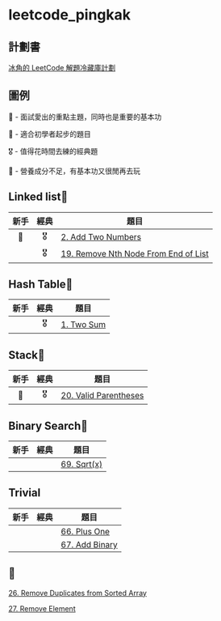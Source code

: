 # leetcode_pingkak

## 計劃書
[冰角的 LeetCode 解題冷藏庫計劃](https://github.com/WasabiPingKak/leetcode_pingkak/blob/main/Preface/%E5%86%B0%E8%A7%92%E7%9A%84%20LeetCode%20%E8%A7%A3%E9%A1%8C%E5%86%B7%E8%97%8F%E5%BA%AB%E8%A8%88%E5%8A%83.md)

## 圖例

🎯 - 面試愛出的重點主題，同時也是重要的基本功

🔰 - 適合初學者起步的題目

🎖️ - 值得花時間去練的經典題

💩 - 營養成分不足，有基本功又很閒再去玩

## Linked list🎯
|新手|經典|題目|
|:---:|:---:|---|
|🔰|🎖️|[2. Add Two Numbers](https://github.com/WasabiPingKak/leetcode_pingkak/blob/main/Problems/2.%20Add%20Two%20Numbers.md)|
||🎖️|[19. Remove Nth Node From End of List](https://github.com/WasabiPingKak/leetcode_pingkak/blob/main/Problems/19.%20Remove%20Nth%20Node%20From%20End%20of%20List.md)|

## Hash Table🎯
|新手|經典|題目|
|:---:|:---:|---|
||🎖️|[1. Two Sum](https://github.com/WasabiPingKak/leetcode_pingkak/blob/main/Problems/1.%20Two%20Sum.md)|

## Stack🎯

|新手|經典|題目|
|:---:|:---:|---|
|🔰|🎖️|[20. Valid Parentheses](https://github.com/WasabiPingKak/leetcode_pingkak/blob/main/Problems/20.%20Valid%20Parentheses.md)|

## Binary Search🎯
|新手|經典|題目|
|:---:|:---:|---|
|||[69. Sqrt(x)](https://github.com/WasabiPingKak/leetcode_pingkak/blob/main/Problems/69.%20Sqrt(x).md)|

## Trivial
|新手|經典|題目|
|:---:|:---:|---|
|||[66. Plus One](https://github.com/WasabiPingKak/leetcode_pingkak/blob/main/Problems/66.%20Plus%20One.md)|
|||[67. Add Binary](https://github.com/WasabiPingKak/leetcode_pingkak/blob/main/Problems/67.%20Add%20Binary.md)|

## 💩
[26. Remove Duplicates from Sorted Array](https://github.com/WasabiPingKak/leetcode_pingkak/blob/main/Problems/26.%20Remove%20Duplicates%20from%20Sorted%20Array.md)

[27. Remove Element](https://github.com/WasabiPingKak/leetcode_pingkak/blob/main/Problems/27.%20Remove%20Element.md)
